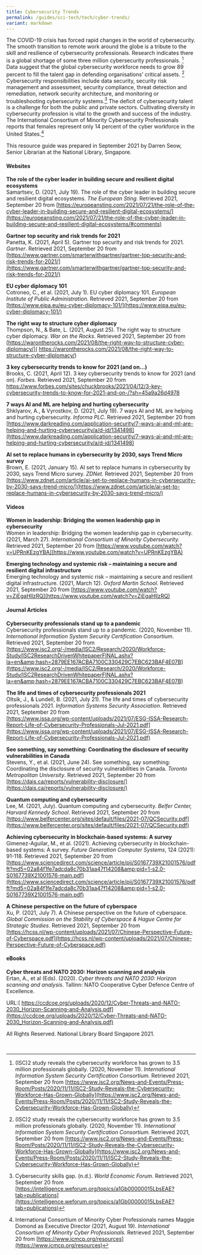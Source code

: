 ```yaml
---
title: Cybersecurity Trends
permalink: /guides/sci-tech/tech/cyber-trends/
variant: markdown
---
```

The COVID-19 crisis has forced rapid changes in the world of cybersecurity. The smooth transition to remote work around the globe is a tribute to the skill and resilience of cybersecurity professionals. Research indicates there is a global shortage of some three million cybersecurity professionals. [^1] Data suggest that the global cybersecurity workforce needs to grow 89 percent to fill the talent gap in defending organisations’ critical assets. [^1] Cybersecurity responsibilities include data security, security risk management and assessment, security compliance, threat detection and remediation, network security architecture, and monitoring or troubleshooting cybersecurity systems.[^2] The deficit of cybersecurity talent is a challenge for both the public and private sectors. Cultivating diversity in cybersecurity profession is vital to the growth and success of the industry. The International Consortium of Minority Cybersecurity Professionals reports that females represent only 14 percent of the cyber workforce in the United States.[^3] 

This resource guide was prepared in September 2021 by Darren Seow, Senior Librarian at the National Library, Singapore.

#### Websites

**The role of the cyber leader in building secure and resilient digital ecosystems**<br>
Samartsev, D. (2021, July 19). The role of the cyber leader in building secure and resilient digital ecosystems. *The European Sting.* Retrieved 2021, September 20 from [https://europeansting.com/2021/07/21/the-role-of-the-cyber-leader-in-building-secure-and-resilient-digital-ecosystems/](https://europeansting.com/2021/07/21/the-role-of-the-cyber-leader-in-building-secure-and-resilient-digital-ecosystems/#comments)

**Gartner top security and risk trends for 2021**<br>
Panetta, K. (2021, April 5). Gartner top security and risk trends for 2021. *Gartner*. Retrieved 2021, September 20 from [https://www.gartner.com/smarterwithgartner/gartner-top-security-and-risk-trends-for-2021/](https://www.gartner.com/smarterwithgartner/gartner-top-security-and-risk-trends-for-2021/)

**EU cyber diplomacy 101**<br>
Cotroneo, C., et al. (2021, July 1). EU cyber diplomacy 101. *European Institute of Public Administration*. Retrieved 2021, September 20 from [https://www.eipa.eu/eu-cyber-diplomacy-101/](https://www.eipa.eu/eu-cyber-diplomacy-101/)

**The right way to structure cyber diplomacy**<br>
Thompson, N., &amp; Bate, L. (2021, August 25). The right way to structure cyber diplomacy. *War on the Rocks*. Retrieved 2021, September 20 from [https://warontherocks.com/2021/08/the-right-way-to-structure-cyber-diplomacy/]( https://warontherocks.com/2021/08/the-right-way-to-structure-cyber-diplomacy/)

**3 key cybersecurity trends to know for 2021 (and on…)**<br>
Brooks, C. (2021, April 12). 3 key cybersecurity trends to know for 2021 (and on). *Forbes.* Retrieved 2021, September 20 from [https://www.forbes.com/sites/chuckbrooks/2021/04/12/3-key-cybersecurity-trends-to-know-for-2021-and-on-/?sh=45a9a26d4978
](https://www.forbes.com/sites/chuckbrooks/2021/04/12/3-key-cybersecurity-trends-to-know-for-2021-and-on-/?sh=45a9a26d4978)

**7 ways AI and ML are helping and hurting cybersecurity**<br>
Shklyarov, A., &amp; Vyrostkov, D. (2021, July 19). 7 ways AI and ML are helping and hurting cybersecurity. *Informa PLC*. Retrieved 2021, September 20 from [https://www.darkreading.com/application-security/7-ways-ai-and-ml-are-helping-and-hurting-cybersecurity/a/d-id/1341498](https://www.darkreading.com/application-security/7-ways-ai-and-ml-are-helping-and-hurting-cybersecurity/a/d-id/1341498)

**AI set to replace humans in cybersecurity by 2030, says Trend Micro survey**<br>
Brown, E. (2021, January 15). AI set to replace humans in cybersecurity by 2030, says Trend Micro survey. *ZDNet.* Retrieved 2021, September 20 from [https://www.zdnet.com/article/ai-set-to-replace-humans-in-cybersecurity-by-2030-says-trend-micro/](https://www.zdnet.com/article/ai-set-to-replace-humans-in-cybersecurity-by-2030-says-trend-micro/)

#### Videos

**Women in leadership: Bridging the women leadership gap in cybersecurity**<br>
Women in leadership: Bridging the women leadership gap in cybersecurity. (2021, March 27). *International Consortium of Minority Cybersecurity.* Retrieved 2021, September 20 from [https://www.youtube.com/watch?v=UPRnKEzgYBA](https://www.youtube.com/watch?v=UPRnKEzgYBA)

**Emerging technology and systemic risk – maintaining a secure and resilient digital infrastructure**<br>
Emerging technology and systemic risk – maintaining a secure and resilient digital infrastructure. (2021, March 12). *Oxford Martin School*. Retrieved 2021, September 20 from [https://www.youtube.com/watch?v=ZiEgaHllzRQ](https://www.youtube.com/watch?v=ZiEgaHllzRQ)

#### Journal Articles

**Cybersecurity professionals stand up to a pandemic**<br>
Cybersecurity professionals stand up to a pandemic. (2020, November 11). *International Information System Security Certification Consortium*. Retrieved 2021, September 20 from [https://www.isc2.org/-/media/ISC2/Research/2020/Workforce-Study/ISC2ResearchDrivenWhitepaperFINAL.ashx?la=en&amp;hash=2879EE167ACBA7100C330429C7EBC623BAF4E07B](https://www.isc2.org/-/media/ISC2/Research/2020/Workforce-Study/ISC2ResearchDrivenWhitepaperFINAL.ashx?la=en&amp;hash=2879EE167ACBA7100C330429C7EBC623BAF4E07B)

**The life and times of cybersecurity professionals 2021**<br>
Oltsik, J., &amp; Lundell, B. (2021, July 21). The life and times of cybersecurity professionals 2021. *Information Systems Security Association*. Retrieved 2021, September 20 from<br> [https://www.issa.org/wp-content/uploads/2021/07/ESG-ISSA-Research-Report-Life-of-Cybersecurity-Professionals-Jul-2021.pdf](https://www.issa.org/wp-content/uploads/2021/07/ESG-ISSA-Research-Report-Life-of-Cybersecurity-Professionals-Jul-2021.pdf)

**See something, say something: Coordinating the disclosure of security vulnerabilities in Canada**<br>
Stevens, Y., et al. (2021, June 24). See something, say something: Coordinating the disclosure of security vulnerabilities in Canada. *Toronto Metropolitan University*. Retrieved 2021, September 20 from [https://dais.ca/reports/vulnerability-disclosure/](https://dais.ca/reports/vulnerability-disclosure/)

**Quantum computing and cybersecurity**<br>
Lee, M. (2021, July). Quantum computing and cybersecurity. *Belfer Center, Harvard Kennedy School*. Retrieved 2021, September 20 from<br>[https://www.belfercenter.org/sites/default/files/2021-07/QCSecurity.pdf](https://www.belfercenter.org/sites/default/files/2021-07/QCSecurity.pdf)

**Achieving cybersecurity in blockchain-based systems: A survey**<br>
Gimenez-Aguilar, M., et al. (2021). Achieving cybersecurity in blockchain-based systems: A survey. *Future Generation Computer Systems*, 124 (2021): 91-118. Retrieved 2021, September 20 from<br>
[https://www.sciencedirect.com/science/article/pii/S0167739X21001576/pdfft?md5=02a84f1fe7adcda8c70b31aa47f14208&amp;pid=1-s2.0-S0167739X21001576-main.pdf](https://www.sciencedirect.com/science/article/pii/S0167739X21001576/pdfft?md5=02a84f1fe7adcda8c70b31aa47f14208&amp;pid=1-s2.0-S0167739X21001576-main.pdf)

**A Chinese perspective on the future of cyberspace**<br>
Xu, P. (2021, July 7). A Chinese perspective on the future of cyberspace. *Global Commission on the Stability of Cyberspace &amp; Hague Centre for Strategic Studies*. Retrieved 2021, September 20 from<br>
[https://hcss.nl/wp-content/uploads/2021/07/Chinese-Perspective-Future-of-Cyberspace.pdf](https://hcss.nl/wp-content/uploads/2021/07/Chinese-Perspective-Future-of-Cyberspace.pdf)

#### eBooks

**Cyber threats and NATO 2030: Horizon scanning and analysis**<br>
Ertan, A., et al (Eds). (2020). *Cyber threats and NATO 2030: Horizon scanning and analysis*. Tallinn: NATO Cooperative Cyber Defence Centre of Excellence. 

URL:[ https://ccdcoe.org/uploads/2020/12/Cyber-Threats-and-NATO-2030_Horizon-Scanning-and-Analysis.pdf](https://ccdcoe.org/uploads/2020/12/Cyber-Threats-and-NATO-2030_Horizon-Scanning-and-Analysis.pdf)

All Rights Reserved. National Library Board Singapore 2021.


<br>

[^1]:(ISC)2 study reveals the cybersecurity workforce has grown to 3.5 million professionals globally. (2020, November 11). *International Information System Security Certification Consortium.* Retrieved 2021, September 20 from [https://www.isc2.org/News-and-Events/Press-Room/Posts/2020/11/11/ISC2-Study-Reveals-the-Cybersecurity-Workforce-Has-Grown-Globally](https://www.isc2.org/News-and-Events/Press-Room/Posts/2020/11/11/ISC2-Study-Reveals-the-Cybersecurity-Workforce-Has-Grown-Globally)

[^2]:Cybersecurity skills gap. (n.d.). *World Economic Forum.* Retrieved 2021, September 20 from [https://intelligence.weforum.org/topics/a1Gb00000015LbsEAE?tab=publications](https://intelligence.weforum.org/topics/a1Gb00000015LbsEAE?tab=publications)

[^3]:International Consortium of Minority Cyber Professionals names Maggie Domond as Executive Director (2021, August 19). *International Consortium of Minority Cyber Professionals.* Retrieved 2021, September 20 from [https://www.icmcp.org/resources](https://www.icmcp.org/resources)
